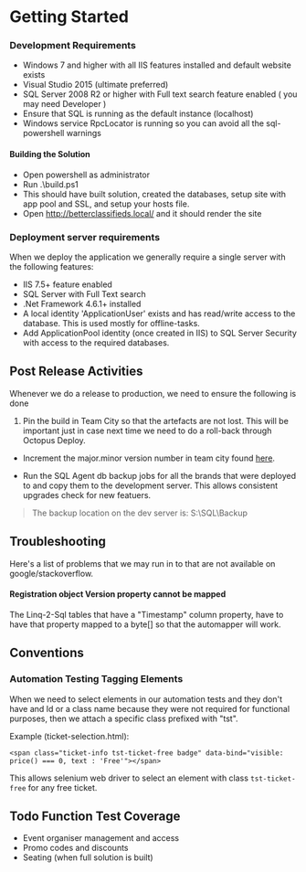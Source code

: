 # Getting Started #

### Development Requirements

- Windows 7 and higher with all IIS features installed and default website exists
- Visual Studio 2015 (ultimate preferred)
- SQL Server 2008 R2 or higher with Full text search feature enabled ( you may need Developer  )
- Ensure that SQL is running as the default instance (localhost)
- Windows service RpcLocator is running so you can avoid all the sql-powershell warnings


#### Building the Solution

- Open powershell as administrator
- Run .\build.ps1
- This should have built solution, created the databases, setup site with app pool and SSL, and setup your hosts file.
- Open http://betterclassifieds.local/ and it should render the site


### Deployment server requirements

When we deploy the application we generally require a single server with the following features:

- IIS 7.5+ feature enabled
- SQL Server with Full Text search
- .Net Framework 4.6.1+ installed
- A local identity 'ApplicationUser' exists and has read/write access to the database. This is used mostly for offline-tasks.
- Add ApplicationPool identity (once created in IIS) to SQL Server Security with access to the required databases.

## Post Release Activities


Whenever we do a release to production, we need to ensure the following is done


1. Pin the build in Team City so that the artefacts are not lost. This will be important just in case next time we need to do a roll-back through Octopus Deploy.

- Increment the major.minor version number in team city found [here](http://build.paramountit.com.au/admin/editBuildParams.html?id=buildType:bt2).

- Run the SQL Agent db backup jobs for all the brands that were deployed to and copy them to the development server. This allows consistent upgrades check for new featuers. 
> The backup location on the dev server is: S:\SQL\Backup



## Troubleshooting
Here's a list of problems that we may run in to that are not available on google/stackoverflow.

#### Registration object Version property cannot be mapped 

The Linq-2-Sql tables that have a "Timestamp" column property, have to have that
property mapped to a byte[] so that the automapper will work.


## Conventions

### Automation Testing Tagging Elements

When we need to select elements in our automation tests
and they don't have and Id or a class name because they 
were not required for functional purposes, then we attach
a specific class prefixed with "tst". 

Example (ticket-selection.html):

``` 
<span class="ticket-info tst-ticket-free badge" data-bind="visible: price() === 0, text : 'Free'"></span>
```

This allows selenium web driver to select an element with class ```tst-ticket-free``` for any free ticket.


## Todo Function Test Coverage

- Event organiser management and access
- Promo codes and discounts
- Seating (when full solution is built)